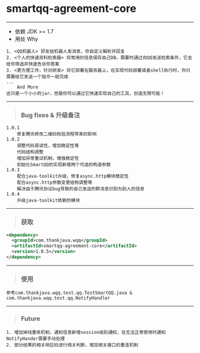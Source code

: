 # smartqq-agreement-core
---
- 依赖 JDK >= 1.7
- 用处 Why
```
1. <QQ机器人> 好友给机器人发消息，你自定义解析并回复
2. <个人的快速资料检索器> 将常用的信息保存自己DB，需要时通过向QQ发送检索条件，它去给你筛选并快速告诉你答案
3. <更方便工作，针对研发> 将它部署在服务器上，在实现代码部署或者shell执行时，你只需要给它发送一个指令一就完成
...
    And More
这只是一个小小的jar，但是你可以通过它快速实现自己的工具，创造无限可能！
```

---
> ### Bug fixes & 升级备注
```
1.0.1     
    修复腾讯修改二维码校验流程带来的影响      
1.0.2
    调整代码易读性，增加稳定性等      
    代码结构调整
    增加异常重试机制，增强稳定性
    初始化SmartQQ的实现新增两个可选的构造参数
1.0.3      
    配合java-toolkit升级，修复async.http模块稳定性
    配合async.http参数变更结构调整等
    解决由于腾讯协议bug导致的自己发送的群消息识别为别人的信息
1.0.4 
    升级java-toolkit依赖的模块
```     

---
> ### 获取
```xml
<dependency>
  <groupId>com.thankjava.wqq</groupId>
  <artifactId>smartqq-agreement-core</artifactId>
  <version>1.0.5</version>
</dependency>
```
---

> ### 使用

    参考com.thankjava.wqq.test.qq.TestSmartQQ.java & com.thankjava.wqq.test.qq.NotifyHandler

---
> ### Future

    1. 增加掉线重练机制，通知信息新增session级别通知，在无法正常使用时通知NotifyHander需要手动处理
    2. 部分结果的相关响应码进行相关判断，增加相关接口的重连机制